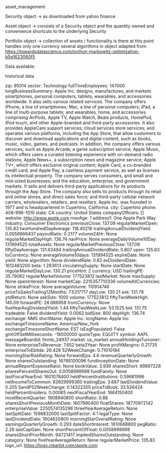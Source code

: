 asset_management

Security object -> as downloaded from yahoo finance

Asset object -> consists of a Security object and the quantity owned and
                convenience shortcuts to the underlying Security

Portfolio object -> collection of assets / functionality is there
                    at this point handles only one currency
                    several algorithms in object adapted from
                    https://towardsdatascience.com/python-markowitz-optimization-b5e1623060f5



Data available:

historical data

zip: 95014
sector: Technology
fullTimeEmployees: 147000
longBusinessSummary: Apple Inc. designs, manufactures, and markets smartphones, personal computers, tablets, wearables, and accessories worldwide. It also sells various related services. The company offers iPhone, a line of smartphones; Mac, a line of personal computers; iPad, a line of multi-purpose tablets; and wearables, home, and accessories comprising AirPods, Apple TV, Apple Watch, Beats products, HomePod, iPod touch, and other Apple-branded and third-party accessories. It also provides AppleCare support services; cloud services store services; and operates various platforms, including the App Store, that allow customers to discover and download applications and digital content, such as books, music, video, games, and podcasts. In addition, the company offers various services, such as Apple Arcade, a game subscription service; Apple Music, which offers users a curated listening experience with on-demand radio stations; Apple News+, a subscription news and magazine service; Apple TV+, which offers exclusive original content; Apple Card, a co-branded credit card; and Apple Pay, a cashless payment service, as well as licenses its intellectual property. The company serves consumers, and small and mid-sized businesses; and the education, enterprise, and government markets. It sells and delivers third-party applications for its products through the App Store. The company also sells its products through its retail and online stores, and direct sales force; and third-party cellular network carriers, wholesalers, retailers, and resellers. Apple Inc. was founded in 1977 and is headquartered in Cupertino, California.
city: Cupertino
phone: 408-996-1010
state: CA
country: United States
companyOfficers: []
website: http://www.apple.com
maxAge: 1
address1: One Apple Park Way
industry: Consumer Electronics
previousClose: 137.09
regularMarketOpen: 135.83
twoHundredDayAverage: 118.40216
trailingAnnualDividendYield: 0.0058866437
payoutRatio: 0.2177
volume24Hr: None
regularMarketDayHigh: 136.74
navPrice: None
averageDailyVolume10Day: 131994525
totalAssets: None
regularMarketPreviousClose: 137.09
fiftyDayAverage: 131.63484
trailingAnnualDividendRate: 0.807
open: 135.83
toCurrency: None
averageVolume10days: 131994525
expireDate: None
yield: None
algorithm: None
dividendRate: 0.82
exDividendDate: 1612483200
beta: 1.283613
circulatingSupply: None
startDate: None
regularMarketDayLow: 130.21
priceHint: 2
currency: USD
trailingPE: 35.79062
regularMarketVolume: 177523812
lastMarket: None
maxSupply: None
openInterest: None
marketCap: 2215357710336
volumeAllCurrencies: None
strikePrice: None
averageVolume: 110914746
priceToSalesTrailing12Months: 7.5317717
dayLow: 130.21
ask: 131.78
ytdReturn: None
askSize: 1000
volume: 177523812
fiftyTwoWeekHigh: 145.09
forwardPE: 28.686958
fromCurrency: None
fiveYearAvgDividendYield: 1.44
fiftyTwoWeekLow: 53.1525
bid: 131.75
tradeable: False
dividendYield: 0.0062
bidSize: 800
dayHigh: 136.74
exchange: NMS
shortName: Apple Inc.
longName: Apple Inc.
exchangeTimezoneName: America/New_York
exchangeTimezoneShortName: EST
isEsgPopulated: False
gmtOffSetMilliseconds: -18000000
quoteType: EQUITY
symbol: AAPL
messageBoardId: finmb_24937
market: us_market
annualHoldingsTurnover: None
enterpriseToRevenue: 7.652
beta3Year: None
profitMargins: 0.21735
enterpriseToEbitda: 26.428
52WeekChange: 0.71010184
morningStarRiskRating: None
forwardEps: 4.6
revenueQuarterlyGrowth: None
sharesOutstanding: 16788100096
fundInceptionDate: None
annualReportExpenseRatio: None
bookValue: 3.936
sharesShort: 99897228
sharesPercentSharesOut: 0.0058999998
fundFamily: None
lastFiscalYearEnd: 1601078400
heldPercentInstitutions: 0.59661996
netIncomeToCommon: 63929999360
trailingEps: 3.687
lastDividendValue: 0.205
SandP52WeekChange: 0.14322305
priceToBook: 33.526424
heldPercentInsiders: 0.00065
nextFiscalYearEnd: 1664150400
mostRecentQuarter: 1608940800
shortRatio: 0.88
sharesShortPreviousMonthDate: 1607990400
floatShares: 16770972142
enterpriseValue: 2250574135296
threeYearAverageReturn: None
lastSplitDate: 1598832000
lastSplitFactor: 4:1
legalType: None
lastDividendDate: 1604620800
morningStarOverallRating: None
earningsQuarterlyGrowth: 0.293
dateShortInterest: 1610668800
pegRatio: 2.26
lastCapGain: None
shortPercentOfFloat: 0.0058999998
sharesShortPriorMonth: 94721417
impliedSharesOutstanding: None
category: None
fiveYearAverageReturn: None
regularMarketPrice: 135.83
logo_url: https://logo.clearbit.com/apple.com
